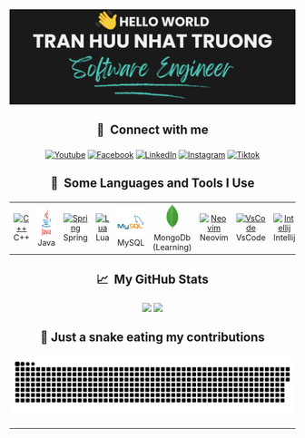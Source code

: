 <img src="https://github.com/NT912/NT912/blob/main/img/head.png">

## <p align="center">🔗 &nbsp;Connect with me</p>

<p align="center">
<a href="https://www.youtube.com/channel/UCTZZhy9XR1T1MsbJIwI7G2g" target="blank"><img align="center" src="https://upload.wikimedia.org/wikipedia/commons/0/09/YouTube_full-color_icon_%282017%29.svg" alt="Youtube" height="30" width="40" /></a>
<a href="https://www.facebook.com/tranhuunhattruong" target="blank"><img align="center" src="https://upload.wikimedia.org/wikipedia/commons/5/51/Facebook_f_logo_%282019%29.svg" alt="Facebook" height="30" width="40" /></a>
<a href="https://www.linkedin.com/in/tranhuunhattruong/" target="blank"><img align="center" src="https://raw.githubusercontent.com/rahuldkjain/github-profile-readme-generator/master/src/images/icons/Social/linked-in-alt.svg" alt="LinkedIn" height="30" width="40" /></a>
<a href="https://www.instagram.com/_thntruong_/" target="blank"><img align="center" src="https://raw.githubusercontent.com/rahuldkjain/github-profile-readme-generator/master/src/images/icons/Social/instagram.svg" alt="Instagram" height="30" width="40" /></a>
<a href="https://www.tiktok.com/@nt912" target="blank"><img align="center" src="https://images.wallpapersden.com/image/download/tiktok-logo_bGpsaWiUmZqaraWkpJRnamtlrWZpaWU.jpg" alt="Tiktok" height="30" width="40" /></a>

## <p align="center">🚀 &nbsp;Some Languages and Tools I Use</p>

<table align="center">
  <tr>
    <td align="center" width="96">
      <a href="#NhatTruong-tech">
        <img src="https://upload.wikimedia.org/wikipedia/commons/1/18/ISO_C%2B%2B_Logo.svg" width="48" height="48" alt="C++" />
      </a>
      <br>C++
    </td>
    <td align="center" width="96">
      <a href="#NhatTruong-tech">
        <img src="https://raw.githubusercontent.com/devicons/devicon/master/icons/java/java-original-wordmark.svg" width="48" height="48" alt="Java" />
      </a>
      <br>Java
    </td>
    <td align="center" width="96">
      <a href="#NhatTruong-tech">
        <img src="https://www.vectorlogo.zone/logos/springio/springio-icon.svg" width="48" height="48" alt="Spring" />
      </a>
      <br>Spring
    </td>
    <td align="center" width="96">
      <a href="#NhatTruong-tech">
        <img src="https://upload.wikimedia.org/wikipedia/commons/c/cf/Lua-Logo.svg" width="48" height="48" alt="Lua" />
      </a>
      <br>Lua
    </td>
    </td>
    <td align="center" width="96">
      <a href="#NhatTruong-tech">
        <img src="https://raw.githubusercontent.com/devicons/devicon/master/icons/mysql/mysql-original-wordmark.svg" width="48" height="48" alt="MySQL" />
      </a>
      <br>MySQL
    </td>
    <td align="center" width="96">
      <a href="#NhatTruong-tech">
        <img src="https://raw.githubusercontent.com/devicons/devicon/master/icons/mongodb/mongodb-original.svg" width="48" height="48" alt="MongoDb" />
      </a>
      <br>MongoDb
      <br>(Learning)
    </td>
    <td align="center" width="96"> 
      <a href="#NhatTruong-tech" >
        <img src="https://upload.wikimedia.org/wikipedia/commons/3/3a/Neovim-mark.svg" width="48" height="48" alt="Neovim" />
      </a>
      <br>Neovim
    </td>
    <td align="center" width="96"> 
      <a href="#NhatTruong-tech" >
        <img src="https://cdn.jsdelivr.net/gh/devicons/devicon/icons/vscode/vscode-original.svg" width="48" height="48" alt="VsCode" />
      </a>
      <br>VsCode
    </td>
    <td align="center" width="96">
      <a href="#NhatTruong-tech" >
        <img src="https://upload.wikimedia.org/wikipedia/commons/9/9c/IntelliJ_IDEA_Icon.svg" width="48" height="48" alt="Intellij" />
      </a>
      <br>Intellij
    </td>
    <td align="center"  width="96">
      <a href="#NhatTruong-tech">
        <img src="https://user-images.githubusercontent.com/3369400/139447912-e0f43f33-6d9f-45f8-be46-2df5bbc91289.png" width="48" height="48" alt="Github" />
      </a>
      <br>Github
    </td>
    <td align="center"  width="96">
      <a href="#NhatTruong-tech">
        <img src="https://github.com/NT912/NT912/blob/main/img/applelogo.png" width="48" height="48" alt="MacOS" />
      </a>
      <br>MacOS
    </td>
  </tr>
</table>

## <p align="center">📈 &nbsp;My GitHub Stats</p>

<p align='center'>
  <img height="180em" src="https://github-readme-stats.vercel.app/api?username=NT912&show_icons=true&hide_border=true&&count_private=true&include_all_commits=true" />
  <img height="180em" src="https://github-readme-stats.vercel.app/api/top-langs/?username=NT912&exclude_repo=KNN-Image-Classification&show_icons=true&hide_border=true&layout=compact&langs_count=8"/>
</p>


## <p align="center">🐍 Just a snake eating my contributions</p>
<p align='center'>
<img src="https://github.com/NT912/NT912/blob/main/img/github-contribution-grid-snake.svg">
</p>

<hr>
<br>
